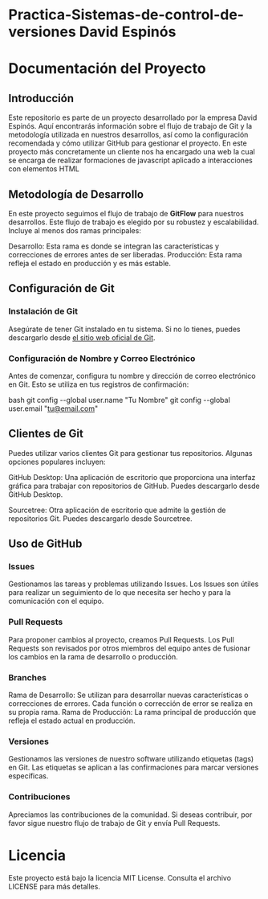 # Practica-Sistemas-de-control-de-versiones David Espinós
# Documentación del Proyecto

## Introducción

Este repositorio es parte de un proyecto desarrollado por la empresa David Espinós. Aquí encontrarás información sobre el flujo de trabajo de Git y la metodología utilizada en nuestros desarrollos, así como la configuración recomendada y cómo utilizar GitHub para gestionar el proyecto. En este proyecto más concretamente un cliente nos ha encargado una web la cual se encarga de realizar formaciones de javascript aplicado a interacciones con elementos HTML

## Metodología de Desarrollo

En este proyecto seguimos el flujo de trabajo de **GitFlow** para nuestros desarrollos. Este flujo de trabajo es elegido por su robustez y escalabilidad. Incluye al menos dos ramas principales:

Desarrollo: Esta rama es donde se integran las características y correcciones de errores antes de ser liberadas.
Producción: Esta rama refleja el estado en producción y es más estable.

## Configuración de Git

### Instalación de Git

Asegúrate de tener Git instalado en tu sistema. Si no lo tienes, puedes descargarlo desde [el sitio web oficial de Git](https://git-scm.com/).

### Configuración de Nombre y Correo Electrónico

Antes de comenzar, configura tu nombre y dirección de correo electrónico en Git. Esto se utiliza en tus registros de confirmación:

bash
git config --global user.name "Tu Nombre"
git config --global user.email "tu@email.com"

## Clientes de Git
Puedes utilizar varios clientes Git para gestionar tus repositorios. Algunas opciones populares incluyen:

GitHub Desktop: Una aplicación de escritorio que proporciona una interfaz gráfica para trabajar con repositorios de GitHub. Puedes descargarlo desde GitHub Desktop.

Sourcetree: Otra aplicación de escritorio que admite la gestión de repositorios Git. Puedes descargarlo desde Sourcetree.

## Uso de GitHub

### Issues

Gestionamos las tareas y problemas utilizando Issues. Los Issues son útiles para realizar un seguimiento de lo que necesita ser hecho y para la comunicación con el equipo.

### Pull Requests

Para proponer cambios al proyecto, creamos Pull Requests. Los Pull Requests son revisados por otros miembros del equipo antes de fusionar los cambios en la rama de desarrollo o producción.

### Branches

Rama de Desarrollo: Se utilizan para desarrollar nuevas características o correcciones de errores. Cada función o corrección de error se realiza en su propia rama.
Rama de Producción: La rama principal de producción que refleja el estado actual en producción.

### Versiones

Gestionamos las versiones de nuestro software utilizando etiquetas (tags) en Git. Las etiquetas se aplican a las confirmaciones para marcar versiones específicas.

### Contribuciones

Apreciamos las contribuciones de la comunidad. Si deseas contribuir, por favor sigue nuestro flujo de trabajo de Git y envía Pull Requests.

# Licencia
Este proyecto está bajo la licencia MIT License. Consulta el archivo LICENSE para más detalles.

